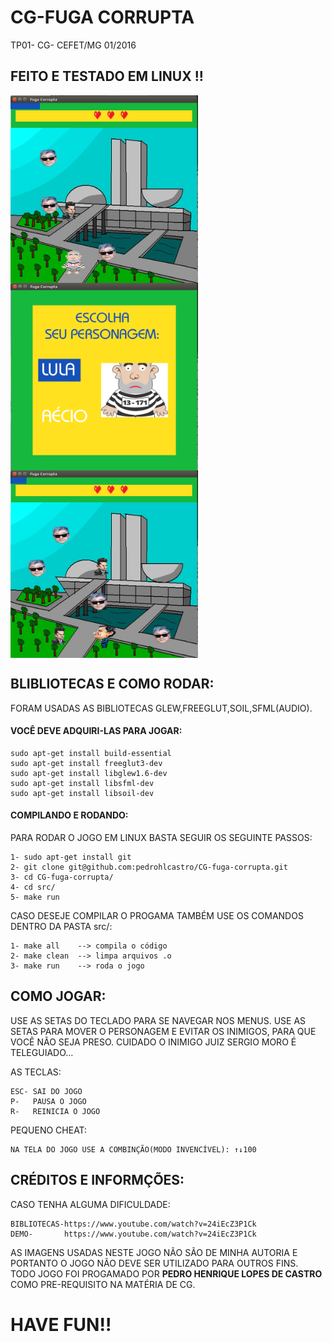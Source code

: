 # CG-FUGA CORRUPTA
TP01- CG- CEFET/MG 01/2016

<h2>FEITO E TESTADO EM LINUX !!</h2>

<img align="center" src="https://github.com/pedrohlcastro/CG-fuga-corrupta/blob/master/screenshots/print1.png?raw=true" width="300" height="300"/>
<img align="center" src="https://github.com/pedrohlcastro/CG-fuga-corrupta/blob/master/screenshots/print2.png?raw=true" width="300" height="300"/>
<img align="center" src="https://github.com/pedrohlcastro/CG-fuga-corrupta/blob/master/screenshots/print3.png?raw=true" width="300" height="300"/>

<h2>BLIBLIOTECAS E COMO RODAR:</h2>

FORAM USADAS AS BIBLIOTECAS GLEW,FREEGLUT,SOIL,SFML(AUDIO).
<h4>VOCÊ DEVE ADQUIRI-LAS PARA JOGAR:</h4>
	
	sudo apt-get install build-essential
	sudo apt-get install freeglut3-dev
	sudo apt-get install libglew1.6-dev
	sudo apt-get install libsfml-dev
	sudo apt-get install libsoil-dev

<h4>COMPILANDO E RODANDO:</h4>

PARA RODAR O JOGO EM LINUX BASTA SEGUIR OS SEGUINTE PASSOS:
	
	1- sudo apt-get install git
	2- git clone git@github.com:pedrohlcastro/CG-fuga-corrupta.git
	3- cd CG-fuga-corrupta/
	4- cd src/
	5- make run

CASO DESEJE COMPILAR O PROGAMA TAMBÉM USE OS COMANDOS DENTRO DA PASTA src/:

	1- make all    --> compila o código
	2- make clean  --> limpa arquivos .o
	3- make run    --> roda o jogo

<h2>COMO JOGAR:</h2>
USE AS SETAS DO TECLADO PARA SE NAVEGAR NOS MENUS.
USE AS SETAS PARA MOVER O PERSONAGEM E EVITAR OS INIMIGOS, PARA QUE VOCÊ NÃO SEJA PRESO. CUIDADO O INIMIGO JUIZ SERGIO MORO É TELEGUIADO...

AS TECLAS:

	ESC- SAI DO JOGO
	P-   PAUSA O JOGO
	R-   REINICIA O JOGO

PEQUENO CHEAT:

	NA TELA DO JOGO USE A COMBINÇÃO(MODO INVENCÍVEL): ↑↓100

<h2>CRÉDITOS E INFORMÇÕES:</h2>
CASO TENHA ALGUMA DIFICULDADE:
		
	BIBLIOTECAS-https://www.youtube.com/watch?v=24iEcZ3P1Ck
	DEMO-	    https://www.youtube.com/watch?v=24iEcZ3P1Ck
	
AS IMAGENS USADAS NESTE JOGO NÃO SÃO DE MINHA AUTORIA E PORTANTO O JOGO NÃO DEVE SER UTILIZADO PARA OUTROS FINS. TODO JOGO FOI PROGAMADO POR <strong>PEDRO HENRIQUE LOPES DE CASTRO</strong> COMO PRE-REQUISITO NA MATÉRIA DE CG.

<h1>HAVE FUN!!</h1>
	
	

